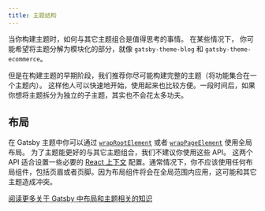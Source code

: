 ```yaml
---
title: 主题结构
---
```


当你构建主题时，如何与其它主题组合是值得思考的事情。
在某些情况下， 你可能希望将主题分解为模块化的部分，就像 `gatsby-theme-blog` 和 `gatsby-theme-ecommerce`。

但是在构建主题的早期阶段，我们推荐你尽可能构建完整的主题（将功能集合在一个主题内）。 这样他人可以快速地开始，使用起来也比较方便。一段时间后，如果你想将主题拆分为独立的子主题，其实也不会花太多功夫。

## 布局

在 Gatsby 主题中你可以通过 [`wrapRootElement`](/docs/browser-apis/#wrapRootElement)
或者 [`wrapPageElement`](/docs/browser-apis/#wrapPageElement) 使用全局布局。 为了主题能更好的与其它主题组合，我们不建议你使用这些 API。 这两个 API 适合设置一些必要的
[React 上下文](https://reactjs.org/docs/context.html) 配置。通常情况下，你不应该使用任何布局组件，包括页眉或者页脚。因为布局组件将会在全局范围内应用，这可能和其它主题造成冲突。

[阅读更多关于 Gatsby 中布局和主题相关的知识](https://www.christopherbiscardi.com/post/layouts-in-gatsby-themes)
